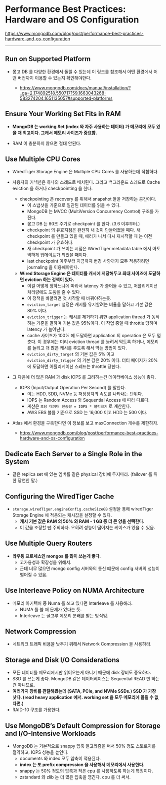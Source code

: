 # Performance Best Practices: Hardware and OS Configuration

https://www.mongodb.com/blog/post/performance-best-practices-hardware-and-os-configuration

***

## Run on Supported Platform

- 몽고 DB 를 다양한 환경에서 돌릴 수 있는데 이 링크를 참조해서 어떤 환경에서 어떤 버전까지 이용할 수 있는지 확인해야한다.

    - https://www.mongodb.com/docs/manual/installation/?_ga=2.174892518.550717159.1663043268-583274204.1651135057#supported-platforms

## Ensure Your Working Set Fits in RAM

- **MongoDB 는 working Set (index 와 자주 사용하는 데이터) 가 메모리에 모두 있을 때 최고이다. 그래서 메모리 사이즈가 중요함.**

- RAM 이 충분하지 않으면 절대 안된다.

## Use Multiple CPU Cores

- WiredTiger Storage Engine 은 Multiple CPU Cores 를 사용하는데 적합하다.

- 사용자의 커넥션은 하나의 스레드로 배치된다. 그리고 백그라운드 스레드로 Cache eviction 을 하거나 checkpointing 을 한다.
    - checkpointing 은 recovery 를 위해서 snapshot 들을 저장하는 공간이다.
        - 이 스냅샷을 기준으로 일관된 데이터를 읽을 수 있다.
        - MongoDB 는 MVCC (MultiVersion Concurrency Control) 구조를 가진다.
        - 몽고 DB 는 60초 주기로 checkpoint 를 한다. (3.6 이후부터.)
        - checkpoint 의 유효지점은 완전히 새 것이 만들어졌을 때다. 새 checkpoint 를 만들고 있을 때, 에러가 나서 다시 재시작할 때 는 이전 checkpoint 가 유효하다.
        - 새 checkpoint 가 쓰이는 시점은 WiredTiger metadata table 에서 아토믹하게 업데이트가 되었을 때이다.
        - last checkpoint 이후부터 지금까지 변경 사항까지 모두 적용하려면 journaling 을 이용해야한다.
    - **Wired Storage Engine 은 데이터를 캐시에 저장해두고 최대 사이즈에 도달하면 eviction 하는 정책이 있다.**
        - 이걸 어떻게 정하느냐에 따라서 latency 가 줄어들 수 있고, 어플리케이션 처리량에도 도움을 줄 수 있다.
        - 이 정책을 바꿀려면 첫 시작할 때 바꿔야하는듯.
        - `eviction_target` 설정은 캐시를 유지할려는 비율을 말하고 기본 값은 80% 이다.
        - `eviction_trigger` 는 캐시를 제거하기 위한 application thread 가 동작하는 기준을 말하며 기본 값은 95%이다. 이 작업 중일 때 throttle 당하며 latency 가 늘어난다.
        - cache 사이즈가 100% 에 도달하면 application 의 operation 은 모두 멈춘다. 이 경우에는 미리 eviction thread 를 늘려서 막도록 하거나, 메모리를 늘리고 더 많은 캐시를 주도록 해서 막는 방법이 있다.
        - `eviction_dirty_target` 의 기본 값은 5% 이고 `eviction_dirty_trigger` 의 기본 값은 20% 이다. 더티 페이지가 20%에 도달하면 어플리케이션 스레드는 throttle 당한다.

- 그 다음에 더 많은 RAM 과 disk IOPS 를 고려하는건 데이터베이스 성능에 좋다.
    - IOPS (Input/Output Operation Per Second) 를 말한다.
        - 이는 HDD, SDD, NVMe 등 저장장치의 속도를 나타내는 단위다.
        - IOPS 는 Random Access 와 Sequential Access 에 따라 다르다.
        - 계산은 `초당 데이터 전송량 = IOPS * 블럭크기` 로 계산한다.
        - AWS EBS 볼륨 기준으로 SSD 는 16,000 이고 HDD 는 500 이다.

- Atlas 에서 환경을 구축한다면 이 정보를 보고 maxConnection 개수를 제한하자.
    - https://www.mongodb.com/blog/post/performance-best-practices-hardware-and-os-configuration

## Dedicate Each Server to a Single Role in the System

- 같은 replica set 에 있는 멤버를 같은 physical 장비에 두지마라. (failover 를 위한 당연한 말.)

## Configuring the WiredTiger Cache

- `storage.wiredTiger.engineConfig.cacheSizeGB` 설정을 통해 wiredTiger Storage Engine 에 적용되는 캐시값을 설정할 수 있다.
    - **캐시 기본 값은 RAM 의 50% 와 RAM - 1 GB 중 더 큰 양을 선택한다.**
    - 이 값을 조정할 땐 주의하자. 오히려 성능이 떨어지는 케이스가 있을 수 있음.

## Use Multiple Query Routers

- **라우팅 프로세스인 mongos 를 많이 쓰는게 좋다.**
    - 고가용성과 확장성을 위해서.
    - 근데 너무 많으면 mongo config 서버와의 통신 떄문에 config 서버의 성능이 떨어질 수 있음.

## Use Interleave Policy on NUMA Architecture

- 메모리 아키텍처 중 Numa 를 쓰고 있다면 Interleave 를 사용해라.
    - NUMA 를 쓸 때 문제가 있다는 듯.
    - Interleave 는 골고루 메모리 분배를 받는 방식임.

## Network Compression

- 네트워크 트래픽 비용을 낮추기 위해서 Network Compression 을 사용하라.

## Storage and Disk I/O Considerations

- 모든 데이터를 메모리에서만 읽어오는게 아니기 때문에 disk 장비도 중요하다.
- SSD 를 쓰는게 좋다. MongoDB 같은 데이터베이스는 Sequential READ 만 하는건 아니므로.
- **여러가지 장비를 관찰해봤는데 (SATA, PCIe, and NVMe SSDs.) SSD 가 가장 낫다. (read heavy application 에서. working set 을 모두 메모리에 올릴 수 없다면.)**
- RAID-10 구조를 가용한다.

## Use MongoDB’s Default Compression for Storage and I/O-Intensive Workloads

- MongoDB 는 기본적으로 snappy 압축 알고리즘을 써서 50% 정도 스토로지를 절약하고, IOPS 성능을 높인다.
    - documents 와 index 모두 압축이 적용된다.
    - **index 는 또 prefix compression 을 사용해서 메모리에서 사용한다.**
    - snappy 는 50% 정도의 압축과 적은 cpu 를 사용하도록 하는게 특징이다.
    - zstandard 와 zlib 는 더 많은 압축을 떙긴다. cpu 를 더 써서. 
